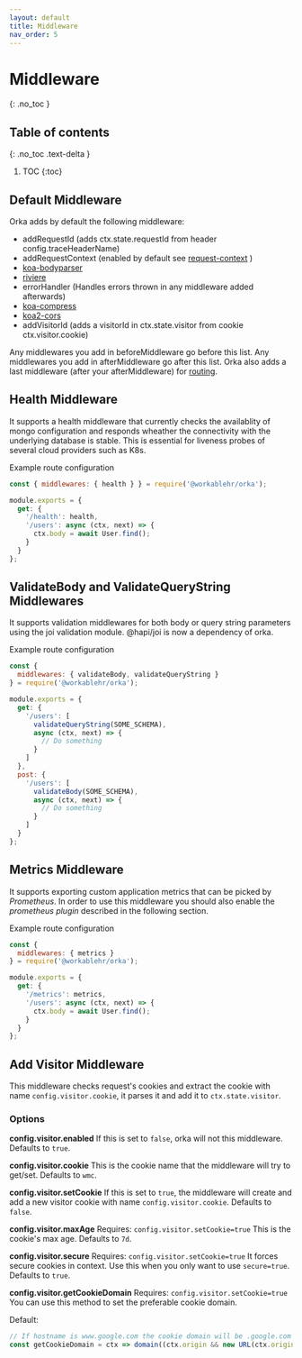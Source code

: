 ```yaml
---
layout: default
title: Middleware
nav_order: 5
---
```

# Middleware
{: .no_toc }
## Table of contents
{: .no_toc .text-delta }

1. TOC
{:toc}


## Default Middleware

Orka adds by default the following middleware:

- addRequestId (adds ctx.state.requestId from header config.traceHeaderName)
- addRequestContext (enabled by default see [request-context](https://workable.github.io/orka/request-context) )
- [koa-bodyparser](https://www.npmjs.com/package/koa-bodyparser)
- [riviere](https://www.npmjs.com/package/@workablehr/riviere)
- errorHandler (Handles errors thrown in any middleware added afterwards)
- [koa-compress](https://www.npmjs.com/package/koa-compress)
- [koa2-cors](https://www.npmjs.com/package/koa2-cors)
- addVisitorId (adds a visitorId in ctx.state.visitor from cookie ctx.visitor.cookie)

Any middlewares you add in beforeMiddleware go before this list.
Any middlewares you add in afterMiddleware go after this list.
Orka also adds a last middleware (after your afterMiddleware) for [routing](https://workable.github.io/orka/routing).

## Health Middleware

It supports a health middleware that currently checks the availablity of mongo
configuration and responds wheather the connectivity with the underlying database is stable. This is essential for liveness probes of several cloud providers such as K8s.

Example route configuration

```js
const { middlewares: { health } } = require('@workablehr/orka');

module.exports = {
  get: {
    '/health': health,
    '/users': async (ctx, next) => {
      ctx.body = await User.find();
    }
  }
};
```

## ValidateBody and ValidateQueryString Middlewares

It supports validation middlewares for both body or query string parameters
using the joi validation module. @hapi/joi is now a dependency of orka.

Example route configuration

```js
const {
  middlewares: { validateBody, validateQueryString }
} = require('@workablehr/orka');

module.exports = {
  get: {
    '/users': [
      validateQueryString(SOME_SCHEMA),
      async (ctx, next) => {
        // Do something
      }
    ]
  },
  post: {
    '/users': [
      validateBody(SOME_SCHEMA),
      async (ctx, next) => {
        // Do something
      }
    ]
  }
};
```

## Metrics Middleware

It supports exporting custom application metrics that can be picked by _Prometheus_.
In order to use this middleware you should also enable the _prometheus plugin_ described in the following section.

Example route configuration

```js
const {
  middlewares: { metrics }
} = require('@workablehr/orka');

module.exports = {
  get: {
    '/metrics': metrics,
    '/users': async (ctx, next) => {
      ctx.body = await User.find();
    }
  }
};
```

## Add Visitor Middleware

This middleware checks request's cookies and extract the cookie with name `config.visitor.cookie`, it parses it and add it to `ctx.state.visitor`.

### Options

**config.visitor.enabled**
If this is set to `false`, orka will not this middleware. Defaults to `true`.

**config.visitor.cookie**
This is the cookie name that the middleware will try to get/set. Defaults to `wmc`.

**config.visitor.setCookie**
If this is set to `true`, the middleware will create and add a new visitor cookie with name `config.visitor.cookie`. Defaults to `false`.

**config.visitor.maxAge**
Requires: `config.visitor.setCookie=true`
This is the cookie's max age. Defaults to `7d`.

**config.visitor.secure**
Requires: `config.visitor.setCookie=true`
It forces secure cookies in context. Use this when you only want to use `secure=true`. Defaults to `true`.

**config.visitor.getCookieDomain**
Requires: `config.visitor.setCookie=true`
You can use this method to set the preferable cookie domain.

Default:
```js
// If hostname is www.google.com the cookie domain will be .google.com
const getCookieDomain = ctx => domain((ctx.origin && new URL(ctx.origin).hostname) || ctx.hostname)
```
